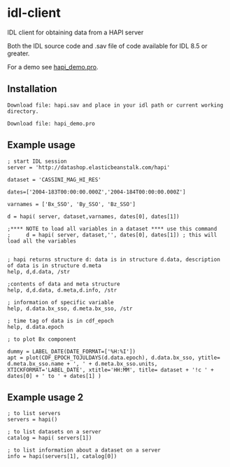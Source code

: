# idl-client

IDL client for obtaining data from a HAPI server

Both the IDL source code and .sav file of code available for IDL 8.5 or greater.

For a demo see [hapi_demo.pro](https://github.com/hapi-server/client-idl/blob/master/hapi_demo.pro).

## Installation
```
Download file: hapi.sav and place in your idl path or current working directory.

Download file: hapi_demo.pro
```
## Example usage

```
; start IDL session
server = 'http://datashop.elasticbeanstalk.com/hapi'

dataset = 'CASSINI_MAG_HI_RES'

dates=['2004-183T00:00:00.000Z','2004-184T00:00:00.000Z']

varnames = ['Bx_SSO', 'By_SSO', 'Bz_SSO']

d = hapi( server, dataset,varnames, dates[0], dates[1])

;**** NOTE to load all variables in a dataset **** use this command 
;     d = hapi( server, dataset,'', dates[0], dates[1]) ; this will load all the variables


; hapi returns structure d: data is in structure d.data, description of data is in structure d.meta
help, d,d.data, /str

;contents of data and meta structure
help, d,d.data, d.meta,d.info, /str

; information of specific variable
help, d.data.bx_sso, d.meta.bx_sso, /str

; time tag of data is in cdf_epoch
help, d.data.epoch

; to plot Bx component

dummy = LABEL_DATE(DATE_FORMAT=['%H:%I'])  
apt = plot(CDF_EPOCH_TOJULDAYS(d.data.epoch), d.data.bx_sso, ytitle= d.meta.bx_sso.name + ', ' + d.meta.bx_sso.units, XTICKFORMAT='LABEL_DATE', xtitle='HH:MM', title= dataset + '!c ' + dates[0] + ' to ' + dates[1] )

```
## Example usage 2
```
; to list servers
servers = hapi()

; to list datasets on a server
catalog = hapi( servers[1]) 

; to list information about a dataset on a server
info = hapi(servers[1], catalog[0])

```

